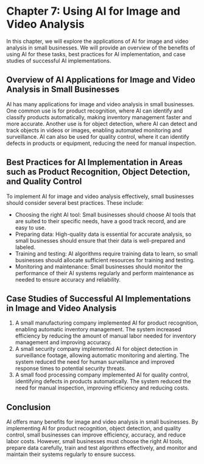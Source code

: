 Chapter 7: Using AI for Image and Video Analysis
================================================

In this chapter, we will explore the applications of AI for image and video analysis in small businesses. We will provide an overview of the benefits of using AI for these tasks, best practices for AI implementation, and case studies of successful AI implementations.

Overview of AI Applications for Image and Video Analysis in Small Businesses
----------------------------------------------------------------------------

AI has many applications for image and video analysis in small businesses. One common use is for product recognition, where AI can identify and classify products automatically, making inventory management faster and more accurate. Another use is for object detection, where AI can detect and track objects in videos or images, enabling automated monitoring and surveillance. AI can also be used for quality control, where it can identify defects in products or equipment, reducing the need for manual inspection.

Best Practices for AI Implementation in Areas such as Product Recognition, Object Detection, and Quality Control
----------------------------------------------------------------------------------------------------------------

To implement AI for image and video analysis effectively, small businesses should consider several best practices. These include:

* Choosing the right AI tool: Small businesses should choose AI tools that are suited to their specific needs, have a good track record, and are easy to use.
* Preparing data: High-quality data is essential for accurate analysis, so small businesses should ensure that their data is well-prepared and labeled.
* Training and testing: AI algorithms require training data to learn, so small businesses should allocate sufficient resources for training and testing.
* Monitoring and maintenance: Small businesses should monitor the performance of their AI systems regularly and perform maintenance as needed to ensure accuracy and reliability.

Case Studies of Successful AI Implementations in Image and Video Analysis
-------------------------------------------------------------------------

1. A small manufacturing company implemented AI for product recognition, enabling automatic inventory management. The system increased efficiency by reducing the amount of manual labor needed for inventory management and improving accuracy.
2. A small security company implemented AI for object detection in surveillance footage, allowing automatic monitoring and alerting. The system reduced the need for human surveillance and improved response times to potential security threats.
3. A small food processing company implemented AI for quality control, identifying defects in products automatically. The system reduced the need for manual inspection, improving efficiency and reducing costs.

Conclusion
----------

AI offers many benefits for image and video analysis in small businesses. By implementing AI for product recognition, object detection, and quality control, small businesses can improve efficiency, accuracy, and reduce labor costs. However, small businesses must choose the right AI tools, prepare data carefully, train and test algorithms effectively, and monitor and maintain their systems regularly to ensure success.
